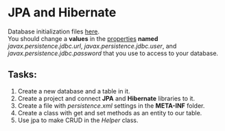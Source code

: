 # JPA and Hibernate
Database initialization files [here](../data_init/Hibernate).  
You should change a **values** in the [properties](src/main/resources/META-INF/persistence.xml)
**named** *javax.persistence.jdbc.url*, *javax.persistence.jdbc.user*, and *javax.persistence.jdbc.password* 
that you use to access to your database.
## Tasks:
1. Create a new database and a table in it.
2. Create a project and connect **JPA** and **Hibernate** libraries to it.
3. Create a file with *persistence.xml* settings in the **META-INF** folder.
4. Create a class with get and set methods as an entity to our table.
5. Use jpa to make CRUD in the *Helper* class.